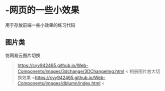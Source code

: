 # -网页的一些小效果
用于存放前端一些小效果的练习代码
## 图片类
仿网易云图片切换
> <https://cyy942465.github.io/Web-Components/images/3dchange/3DChangeImg.html> <
相册图片放大切换效果
> <<https://cyy942465.github.io/Web-Components/images/dblumn/index.html> <
